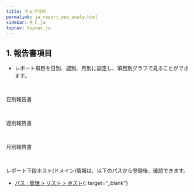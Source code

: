 ```yaml
---
title: ウェブ分析
permalink: ja_report_web_analy.html
sidebar: M_C_ja
topnav: topnav_ja
---
```


## 1. 報告書項目
- レポート項目を日別、週別、月別に設定し、項目別グラフで見ることができます。

<br />

日別報告書
<!-- [![image](/docs/images/Manual/common/report/web/1.png){: width="800" }](/docs/images/Manual/common/report/web/1.png){: target="_blank"}-->

<br />

週別報告書
<!-- [![image](/docs/images/Manual/common/report/web/2.png){: width="800" }](/docs/images/Manual/common/report/web/2.png){: target="_blank"}-->

<br />

月別報告書
<!-- [![image](/docs/images/Manual/common/report/web/3.png){: width="800" }](/docs/images/Manual/common/report/web/3.png){: target="_blank"}-->

<br />

レポート下段ホスト(ドメイン)情報は、以下のパスから登録後、確認できます。
- [パス : 管理 > リスト > ホスト](https://qubitsec.github.io/ja_manage_list.html){: target="_blank"}
<!-- [![image](/docs/images/Manual/common/report/web/04.png){: width="800" }](/docs/images/Manual/common/report/web/04.png){: target="_blank"} -->
